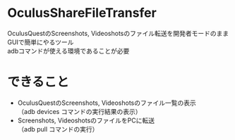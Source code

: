 # OculusShareFileTransfer
OculusQuestのScreenshots, Videoshotsのファイル転送を開発者モードのままGUIで簡単にやるツール  
adbコマンドが使える環境であることが必要

# できること
- OculusQuestのScreenshots, Videoshotsのファイル一覧の表示  
（adb devices コマンドの実行結果の表示）
- Screenshots, VideoshotsのファイルをPCに転送  
（adb pull コマンドの実行）
